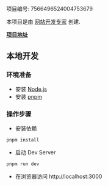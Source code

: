 # 

项目编号: 7566496524004753679

本项目是由 [网站开发专家](https://space.coze.cn/) 创建.

[**项目地址**](https://space.coze.cn/task/7566496524004753679)

## 本地开发

### 环境准备

- 安装 [Node.js](https://nodejs.org/en)
- 安装 [pnpm](https://pnpm.io/installation)

### 操作步骤

- 安装依赖

```sh
pnpm install
```

- 启动 Dev Server

```sh
pnpm run dev
```

- 在浏览器访问 http://localhost:3000
